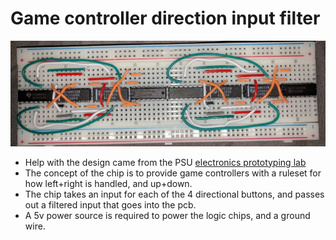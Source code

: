 
# Game controller direction input filter

![Breadboard](https://github.com/NelsonG6/SOCDchip/blob/master/Images/breadboard%20example.png?raw=true)
- Help with the design came from the PSU [electronics prototyping lab](http://psu-epl.github.io/)
- The concept of the chip is to provide game controllers with a ruleset for how left+right is handled, and up+down.
- The chip takes an input for each of the 4 directional buttons, and passes out a filtered input that goes into the pcb.
- A 5v power source is required to power the logic chips, and a ground wire.
